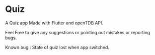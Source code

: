 # Quiz

A Quiz app Made with Flutter and openTDB API.

Feel Free to give any suggestions or pointing out mistakes or reporting bugs.

Known bug : 
    State of quiz lost when app switched.
